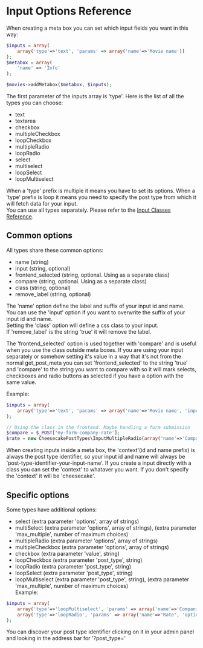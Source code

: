 Input Options Reference
=======================
When creating a meta box you can set which input fields you want in this way:
```php
$inputs = array(
	array('type'=>'text', 'params' => array('name'=>'Movie name'))
);
$metabox = array(
	'name' => 'Info'
);

$movies->addMetabox($metabox, $inputs);
```  
  
The first parameter of the inputs array is 'type'. Here is the list of all the types you can choose:
- text
- textarea
- checkbox
- multipleCheckbox
- loopCheckbox
- multipleRadio
- loopRadio
- select
- multiselect
- loopSelect
- loopMultiselect  
  
When a 'type' prefix is multiple it means you have to set its options. When a 'type' prefix is loop it means you need to specify the post type from which it will fetch data for your input.  
You can use all types separately. Please refer to the [Input Classes Reference](input_classes.md).

Common options
--------------
All types share these common options:
- name (string)
- input (string, optional)
- frontend_selected (string, optional. Using as a separate class)
- compare (string, optional. Using as a separate class)
- class (string, optional)
- remove_label (string, optional)  
  
The 'name' option define the label and suffix of your input id and name.  
You can use the 'input' option if you want to overwrite the suffix of your input id and name.  
Setting the 'class' option will define a css class to your input.  
If 'remove_label' is the string 'true' it will remove the label.  

The 'frontend_selected' option is used together with 'compare' and is useful when you use the class outside meta boxes. If you are using your input separately or somehow setting it's value in a way that it's not from the normal get_post_meta you can set 'frontend_selected' to the string 'true' and 'compare' to the string you want to compare with so it will mark selects, checkboxes and radio buttons as selected if you have a option with the same value.  
  
Example:  
```php
$inputs = array(
	array('type'=>'text', 'params' => array('name'=>'Movie name', 'input'=> 'name', 'class'=> 'movie_name', 'remove_label'=> 'true'))
);

// Using the class in the frontend. Maybe handling a form submission
$compare = $_POST['my-form-company-rate'];
$rate = new CheesecakePostTypes\InputMultipleRadio(array('name'=>'Company rate', 'context'=>'my-form', 'options'=> array('Good', 'Regular'), 'frontend_selected'=> 'true', 'compare'=> $compare));
```  
  
When creating inputs inside a meta box, the 'context'(id and name prefix) is always the post type identifier, so your input id and name will always be 'post-type-identifier-your-input-name'. If you create a input directly with a class you can set the 'context' to whataver you want. If you don't specify the 'context' it will be 'cheesecake'.

Specific options
-----------------
Some types have additional options:
- select (extra parameter 'options', array of strings)
- multiSelect (extra parameter 'options', array of strings), (extra parameter 'max_multiple', number of maximum choices)
- multipleRadio (extra parameter 'options', array of strings)
- multipleCheckbox (extra parameter 'options', array of strings)
- checkbox (extra parameter 'value', string)
- loopCheckbox (extra parameter 'post_type', string)
- loopRadio (extra parameter 'post_type', string)
- loopSelect (extra parameter 'post_type', string)
- loopMultiselect (extra parameter 'post_type', string), (extra parameter 'max_multiple', number of maximum choices)  
Example:  
```php
$inputs = array(
	array('type'=>'loopMultiselect', 'params' => array('name'=>'Companies', 'post_type'=> 'companies', 'max_multiple'=> '4')),
	array('type'=>'loopRadio', 'params' => array('name'=>'Rate', 'options'=> array('Wonderful', 'Good', 'Regular', 'Hmm')))
);
```  
  
You can discover your post type identifier clicking on it in your admin panel and looking in the address bar for '?post_type='